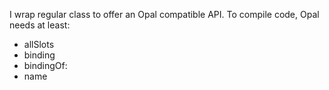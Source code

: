 I wrap regular class to offer an Opal compatible API.
To compile code, Opal needs at least:
- allSlots
- binding
- bindingOf:
- name
